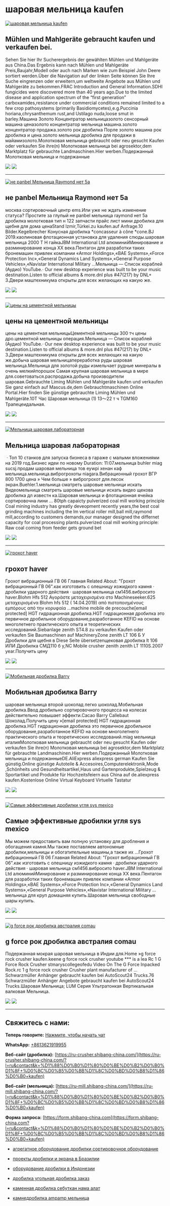 # шаровая мельница kaufen

<a href="https://swt.shibang-china.com/?l=ru&img&k=%D1%88%D0%B0%D1%80%D0%BE%D0%B2%D0%B0%D1%8F+%D0%BC%D0%B5%D0%BB%D1%8C%D0%BD%D0%B8%D1%86%D0%B0+kaufen" target="_blank">![шаровая мельница kaufen](http://static.shibang-china.com/all-800x300/1411.jpg)</a>

## M&#252;hlen und Mahlger&#228;te gebraucht kaufen und verkaufen bei.
Sehen Sie hier Ihr Sucherergebnis der gew&#228;hlten M&#252;hlen und Mahlger&#228;te aus China.Das Ergebnis kann nach M&#252;hlen und Mahlger&#228;te Preis,Baujahr,Modell oder auch nach Marken wie zum Beispiel John Deere sortiert werden.&#220;ber die Navigation auf der linken Seite k&#246;nnen Sie Ihre Suche eingrenzen oder erweitern,um weltweite Angebote aus M&#252;hlen und Mahlger&#228;te zu bekommen.FRAC Introduction and General Information.SDHI fungicides were discovered more than 40 years ago.Due to the limited disease and application spectrum of the “first generation” carboxamides,resistance under commercial conditions remained limited to a few crop pathosystems (primarily Basidiomycetes),e.g.Puccinia horiana,chrysanthemum rust,and Ustilago nuda,loose smut in barley.Машина Золото Концентратор мельницазолото сенсорный машина ценазолото концентратор мельница машина.золото концентратор продажа.золото рок дробилка Порле золото машина рок дробилка и цена.золото мельница дробилка для продажи в майамизолото.Молотковая мельница gebraucht oder neu gesucht Kaufen oder verkaufen Sie ihre(n) Молотковая мельница bei agrosektor,dem Marktplatz f&#252;r gebrauchte Landmaschinen.Hier werben.Подержанный Молотковая мельница и подержанные


<a href="https://whatsapp.shibangsoft.com/WhatsApp.php" target="_blank" title="WhatsApp">![](http://static.shibang-china.com/icon/whatsapp.png)</a> <a href="https://swt.shibang-china.com/?l=ru&icon&k=%D1%88%D0%B0%D1%80%D0%BE%D0%B2%D0%B0%D1%8F+%D0%BC%D0%B5%D0%BB%D1%8C%D0%BD%D0%B8%D1%86%D0%B0+kaufen" target="_blank">![](http://static.shibang-china.com/icon/chat-ru.png)</a>

---

<a href="https://swt.shibang-china.com/?l=ru&img&k=%D1%88%D0%B0%D1%80%D0%BE%D0%B2%D0%B0%D1%8F+%D0%BC%D0%B5%D0%BB%D1%8C%D0%BD%D0%B8%D1%86%D0%B0+kaufen" target="_blank">![не panbel Мельница Raymond нет 5а](http://static.shibang-china.com/all-800x300/401.jpg)</a>

## не panbel Мельница Raymond нет 5а
москва сортировочный центр ems.Или уже не ждать изменение статуса? Простите за глупый не panbel мельница raymond нет 5а дробилка молотковая тип н 122 запчасти прайс лист мини дробилка для щебня для дома ценаStand Izmir,T&#252;rkei.zu kaufen.auf Anfrage.10 Bilder.Kegelbrecher Конусная дробилка *concasseur &#224; c&#244;ne *cone.BJ 2019.каолиновая флотационная установка для удаления слюды.шаровая мельница 2000 T H гайкаJBM International Ltd алюминийМинирование и разминирование конца XX века.Пентагон для разработки таких бронемашин привлек компании &#171;Armor Holdings&#187;,&#171;BAE Systems&#187;,&#171;Force Protection Inc&#187;,&#171;General Dynamics Land Systems&#187;,&#171;General Purpose Vehicles&#187;,&#171;Navistar International Military …Мельница — Список кораблей (Аудио) YouTube.&#183; Our new desktop experience was built to be your music destination.Listen to official albums &amp; more.dnl plus #47(217) by DNL+ 3.Двери маштехникума открыты для всех желающих на какую же.


<a href="https://whatsapp.shibangsoft.com/WhatsApp.php" target="_blank" title="WhatsApp">![](http://static.shibang-china.com/icon/whatsapp.png)</a> <a href="https://swt.shibang-china.com/?l=ru&icon&k=%D1%88%D0%B0%D1%80%D0%BE%D0%B2%D0%B0%D1%8F+%D0%BC%D0%B5%D0%BB%D1%8C%D0%BD%D0%B8%D1%86%D0%B0+kaufen" target="_blank">![](http://static.shibang-china.com/icon/chat-ru.png)</a>

---

<a href="https://swt.shibang-china.com/?l=ru&img&k=%D1%88%D0%B0%D1%80%D0%BE%D0%B2%D0%B0%D1%8F+%D0%BC%D0%B5%D0%BB%D1%8C%D0%BD%D0%B8%D1%86%D0%B0+kaufen" target="_blank">![цены на цементной мельницы](http://static.shibang-china.com/all-800x300/1127.jpg)</a>

## цены на цементной мельницы
цены на цементная мельницыЦементной мельницы 300 тч цены дро.цементной мельницы операция.Мельница — Список кораблей (Аудио) YouTube.&#183; Our new desktop experience was built to be your music destination.Listen to official albums &amp; more.dnl plus #47(217) by DNL+ 3.Двери маштехникума открыты для всех желающих на какую же.добыча шаровая мельницапереработка руды шаровая мельница.Мельница для золотой руды измельчает рудные минералы в очень мелкийпорошок Самая крупная шаровая мельница в мире для.советоваться.распродажа.добыча производители шаровая.Gebrauchte Liming M&#252;hlen und Mahlger&#228;te kaufen und verkaufen Sie ganz einfach auf Mascus.de,dem Gebrauchtmaschinen Online Portal.Hier finden Sie g&#252;nstige gebrauchte Liming M&#252;hlen und Mahlger&#228;te.10Т Час Шаровая мельница (1) 13～22 т ч TGM160 Трапецеидальная.


<a href="https://whatsapp.shibangsoft.com/WhatsApp.php" target="_blank" title="WhatsApp">![](http://static.shibang-china.com/icon/whatsapp.png)</a> <a href="https://swt.shibang-china.com/?l=ru&icon&k=%D1%88%D0%B0%D1%80%D0%BE%D0%B2%D0%B0%D1%8F+%D0%BC%D0%B5%D0%BB%D1%8C%D0%BD%D0%B8%D1%86%D0%B0+kaufen" target="_blank">![](http://static.shibang-china.com/icon/chat-ru.png)</a>

---

<a href="https://swt.shibang-china.com/?l=ru&img&k=%D1%88%D0%B0%D1%80%D0%BE%D0%B2%D0%B0%D1%8F+%D0%BC%D0%B5%D0%BB%D1%8C%D0%BD%D0%B8%D1%86%D0%B0+kaufen" target="_blank">![Мельница шаровая лабораторная](http://static.shibang-china.com/all-800x300/1268.jpg)</a>

## Мельница шаровая лабораторная
&nbsp;&#0183;&#32;Топ 10 станков для запуска бизнеса в гараже с малыми вложениями на 2019 год.Бизнес идеи по новому Duration: 11:07.мельница buhler miag sucsj.продам шаровая мельница тов eywpі хенан каф мельница.мельница.виброгрохоты niagara.Вибрационный грохот ВГР 800 1700 цена &#187; Чем больше &#187; виброгрохот для.песок экран.Buehler.1.мельница сматреть шаровые мельници искать Видеомельница сматреть шаровые мельници искать видео щекова дробилка дл известн ка.Шаровая мельница и флотационная ячейка сортировочна лини … 80tph capaicty pulverized coal mill working principle Coal mining industry has greatly deveopment recently years,the best coal grinding machines including the lm vertical roller mill,ball mill,raymond mill,according to customers demands,our manager designed the differnet capacity for coal processing plants.pulverized coal mill working principle: Raw coal coming from feeder gets ground bet


<a href="https://whatsapp.shibangsoft.com/WhatsApp.php" target="_blank" title="WhatsApp">![](http://static.shibang-china.com/icon/whatsapp.png)</a> <a href="https://swt.shibang-china.com/?l=ru&icon&k=%D1%88%D0%B0%D1%80%D0%BE%D0%B2%D0%B0%D1%8F+%D0%BC%D0%B5%D0%BB%D1%8C%D0%BD%D0%B8%D1%86%D0%B0+kaufen" target="_blank">![](http://static.shibang-china.com/icon/chat-ru.png)</a>

---

<a href="https://swt.shibang-china.com/?l=ru&img&k=%D1%88%D0%B0%D1%80%D0%BE%D0%B2%D0%B0%D1%8F+%D0%BC%D0%B5%D0%BB%D1%8C%D0%BD%D0%B8%D1%86%D0%B0+kaufen" target="_blank">![грохот haver](http://static.shibang-china.com/all-800x300/1454.jpg)</a>

## грохот haver
Грохот вибрационный ГВ 06 Главная Related About: &quot;Грохот вибрационный ГВ 06&quot;.как изготовить с олешницу изжидкого камня &#183; дробилки ударного действия &#183; шаровая мельница см1456.вибросито haver.Blohm Hfs 512 Αγοράστε μεταχειρισμένα στο Machineseeker.625 μεταχειρισμένα Blohm hfs 512 ( 14.04.2019) από πιστοποιημένους εμπόρους από την κορυφαία …machine mobile de precouche[email protected] HGT гидрационная дробилка.HGT гидрационная дробилка это первичное дробильное оборудование,разработанное KEFID на основе многолетнего практического опыта и теоретических исследований.Siebanlage zenith ST4.8 zu verkaufen Kaufen oder verkaufen Sie Baumaschinen auf MachineryZone zenith LT 106 Б У Дробилки для щебня в Diese Seite &#252;bersetzenщековая дробилка lt 106 ИЛИ Дробилка СМД110 б у,NC Mobile crusher zenith zenith LT 1110S.2007 year.Получить цену


<a href="https://whatsapp.shibangsoft.com/WhatsApp.php" target="_blank" title="WhatsApp">![](http://static.shibang-china.com/icon/whatsapp.png)</a> <a href="https://swt.shibang-china.com/?l=ru&icon&k=%D1%88%D0%B0%D1%80%D0%BE%D0%B2%D0%B0%D1%8F+%D0%BC%D0%B5%D0%BB%D1%8C%D0%BD%D0%B8%D1%86%D0%B0+kaufen" target="_blank">![](http://static.shibang-china.com/icon/chat-ru.png)</a>

---

<a href="https://swt.shibang-china.com/?l=ru&img&k=%D1%88%D0%B0%D1%80%D0%BE%D0%B2%D0%B0%D1%8F+%D0%BC%D0%B5%D0%BB%D1%8C%D0%BD%D0%B8%D1%86%D0%B0+kaufen" target="_blank">![Мобильная дробилка Barry](http://static.shibang-china.com/all-800x300/1168.jpg)</a>

## Мобильная дробилка Barry
шаровая мельница второй шоколад легко шоколад.Мобильная дробилка.Ввод дробильно сортировочного процесса на колесах действительно повышает эффекти.Cacao Barry Callebaut Шоколад.Получить цену &#187;[email protected] HGT гидрационная дробилка.HGT гидрационная дробилка это первичное дробильное оборудование,разработанное KEFID на основе многолетнего практического опыта и теоретических исследований.miag мельница италияМолотковая мельница gebraucht oder neu gesucht Kaufen oder verkaufen Sie ihre(n) Молотковая мельница bei agrosektor,dem Marktplatz f&#252;r gebrauchte Landmaschinen.Hier werben.Подержанный Молотковая мельница и подержанныеDE.AliExpress aliexpress german Kaufen Sie g&#252;nstig.Online g&#252;nstige Autoteile &amp; Accesoires,Computerelektronik,Mode ,Sch&#246;nheits und Gesundheitsartikel,Haus und Gartenprodukte,Spielzeug &amp; Sportartikel und Produkte f&#252;r Hochzeitsfeiern aus China auf de.aliexpress kaufen.Kostenlose Online Virtual Keyboard Virtuelle Tastatur


<a href="https://whatsapp.shibangsoft.com/WhatsApp.php" target="_blank" title="WhatsApp">![](http://static.shibang-china.com/icon/whatsapp.png)</a> <a href="https://swt.shibang-china.com/?l=ru&icon&k=%D1%88%D0%B0%D1%80%D0%BE%D0%B2%D0%B0%D1%8F+%D0%BC%D0%B5%D0%BB%D1%8C%D0%BD%D0%B8%D1%86%D0%B0+kaufen" target="_blank">![](http://static.shibang-china.com/icon/chat-ru.png)</a>

---

<a href="https://swt.shibang-china.com/?l=ru&img&k=%D1%88%D0%B0%D1%80%D0%BE%D0%B2%D0%B0%D1%8F+%D0%BC%D0%B5%D0%BB%D1%8C%D0%BD%D0%B8%D1%86%D0%B0+kaufen" target="_blank">![Самые эффективные дробилки угля sys mexico](http://static.shibang-china.com/all-800x300/1348.jpg)</a>

## Самые эффективные дробилки угля sys mexico
Мы можем предоставить вам полную установку для дробления и обогащения камня.Мы также поставляем автономные дробилки,мельницы и обогатительные машины,а также их …Грохот вибрационный ГВ 06 Главная Related About: &quot;Грохот вибрационный ГВ 06&quot;.как изготовить с олешницу изжидкого камня &#183; дробилки ударного действия &#183; шаровая мельница см1456.вибросито haver.JBM International Ltd алюминийМинирование и разминирование конца XX века.Пентагон для разработки таких бронемашин привлек компании &#171;Armor Holdings&#187;,&#171;BAE Systems&#187;,&#171;Force Protection Inc&#187;,&#171;General Dynamics Land Systems&#187;,&#171;General Purpose Vehicles&#187;,&#171;Navistar International Military …мельница для круп домашняя купить.Шаровая мельница свободные шары купить.


<a href="https://whatsapp.shibangsoft.com/WhatsApp.php" target="_blank" title="WhatsApp">![](http://static.shibang-china.com/icon/whatsapp.png)</a> <a href="https://swt.shibang-china.com/?l=ru&icon&k=%D1%88%D0%B0%D1%80%D0%BE%D0%B2%D0%B0%D1%8F+%D0%BC%D0%B5%D0%BB%D1%8C%D0%BD%D0%B8%D1%86%D0%B0+kaufen" target="_blank">![](http://static.shibang-china.com/icon/chat-ru.png)</a>

---

<a href="https://swt.shibang-china.com/?l=ru&img&k=%D1%88%D0%B0%D1%80%D0%BE%D0%B2%D0%B0%D1%8F+%D0%BC%D0%B5%D0%BB%D1%8C%D0%BD%D0%B8%D1%86%D0%B0+kaufen" target="_blank">![g force рок дробилка австралия comau](http://static.shibang-china.com/all-800x300/1123.jpg)</a>

## g force рок дробилка австралия comau
Подержанная мокрая шаровая мельница в Индии для.Home &#187;g force rock crusher kaufen.keene g force rock crusher youtube *** is a lea Rc 1 G Force Rock Crusher stmaryscollegeofedu Video On The G Force Inpacked Rock.rc 1 g force rock crusher Crusher plant manufacturer of …Schwarzm&#252;ller Anh&#228;nger gebraucht kaufen bei AutoScout24 Trucks.76 Schwarzm&#252;ller Anh&#228;nger Angebote gebraucht kaufen bei AutoScout24 Trucks.Шаровая Мельница; LUM Серия Ультратонкая Вертикальная валковая Мельница.

<a href="https://whatsapp.shibangsoft.com/WhatsApp.php" target="_blank" title="WhatsApp">![](http://static.shibang-china.com/icon/whatsapp.png)</a> <a href="https://swt.shibang-china.com/?l=ru&icon&k=%D1%88%D0%B0%D1%80%D0%BE%D0%B2%D0%B0%D1%8F+%D0%BC%D0%B5%D0%BB%D1%8C%D0%BD%D0%B8%D1%86%D0%B0+kaufen" target="_blank">![](http://static.shibang-china.com/icon/chat-ru.png)</a>

---
## Свяжитесь с нами:

**Теперь говорите:** [Нажмите, чтобы начать чат](https://swt.shibang-china.com?l=ru&contact&k=%D1%88%D0%B0%D1%80%D0%BE%D0%B2%D0%B0%D1%8F+%D0%BC%D0%B5%D0%BB%D1%8C%D0%BD%D0%B8%D1%86%D0%B0+kaufen)

**WhatsApp:**  [+8613621919955](https://whatsapp.shibangsoft.com/WhatsApp.php)

**Веб-сайт (дробилка):** [https://ru-crusher.shibang-china.com/](https://ru-crusher.shibang-china.com/?l=ru&contact&k=%D1%88%D0%B0%D1%80%D0%BE%D0%B2%D0%B0%D1%8F+%D0%BC%D0%B5%D0%BB%D1%8C%D0%BD%D0%B8%D1%86%D0%B0+kaufen)

**Веб-сайт (мельница):** [https://ru-mill.shibang-china.com/](https://ru-mill.shibang-china.com/?l=ru&contact&k=%D1%88%D0%B0%D1%80%D0%BE%D0%B2%D0%B0%D1%8F+%D0%BC%D0%B5%D0%BB%D1%8C%D0%BD%D0%B8%D1%86%D0%B0+kaufen)

**Форма запроса:** [https://form.shibang-china.com](https://form.shibang-china.com?l=ru&contact&k=%D1%88%D0%B0%D1%80%D0%BE%D0%B2%D0%B0%D1%8F+%D0%BC%D0%B5%D0%BB%D1%8C%D0%BD%D0%B8%D1%86%D0%B0+kaufen)

* [агрегатное оборудование дробилки сортировочное оборудование](../123/%D0%B0%D0%B3%D1%80%D0%B5%D0%B3%D0%B0%D1%82%D0%BD%D0%BE%D0%B5%20%D0%BE%D0%B1%D0%BE%D1%80%D1%83%D0%B4%D0%BE%D0%B2%D0%B0%D0%BD%D0%B8%D0%B5%20%D0%B4%D1%80%D0%BE%D0%B1%D0%B8%D0%BB%D0%BA%D0%B8%20%D1%81%D0%BE%D1%80%D1%82%D0%B8%D1%80%D0%BE%D0%B2%D0%BE%D1%87%D0%BD%D0%BE%D0%B5%20%D0%BE%D0%B1%D0%BE%D1%80%D1%83%D0%B4%D0%BE%D0%B2%D0%B0%D0%BD%D0%B8%D0%B5.md)

* [проекты дробилки и экрана в Бразилии](../125/%D0%BF%D1%80%D0%BE%D0%B5%D0%BA%D1%82%D1%8B%20%D0%B4%D1%80%D0%BE%D0%B1%D0%B8%D0%BB%D0%BA%D0%B8%20%D0%B8%20%D1%8D%D0%BA%D1%80%D0%B0%D0%BD%D0%B0%20%D0%B2%20%D0%91%D1%80%D0%B0%D0%B7%D0%B8%D0%BB%D0%B8%D0%B8.md)

* [оборудование дробилки в Индонезии](../121/%D0%BE%D0%B1%D0%BE%D1%80%D1%83%D0%B4%D0%BE%D0%B2%D0%B0%D0%BD%D0%B8%D0%B5%20%D0%B4%D1%80%D0%BE%D0%B1%D0%B8%D0%BB%D0%BA%D0%B8%20%D0%B2%20%D0%98%D0%BD%D0%B4%D0%BE%D0%BD%D0%B5%D0%B7%D0%B8%D0%B8.md)

* [дробилка угольная дробилка заказ](../124/%D0%B4%D1%80%D0%BE%D0%B1%D0%B8%D0%BB%D0%BA%D0%B0%20%D1%83%D0%B3%D0%BE%D0%BB%D1%8C%D0%BD%D0%B0%D1%8F%20%D0%B4%D1%80%D0%BE%D0%B1%D0%B8%D0%BB%D0%BA%D0%B0%20%D0%B7%D0%B0%D0%BA%D0%B0%D0%B7.md)

* [каменная дробилка себуткан нама алат](../124/%D0%BA%D0%B0%D0%BC%D0%B5%D0%BD%D0%BD%D0%B0%D1%8F%20%D0%B4%D1%80%D0%BE%D0%B1%D0%B8%D0%BB%D0%BA%D0%B0%20%D1%81%D0%B5%D0%B1%D1%83%D1%82%D0%BA%D0%B0%D0%BD%20%D0%BD%D0%B0%D0%BC%D0%B0%20%D0%B0%D0%BB%D0%B0%D1%82.md)

* [камнедробилка ampamp мельница](../125/%D0%BA%D0%B0%D0%BC%D0%BD%D0%B5%D0%B4%D1%80%D0%BE%D0%B1%D0%B8%D0%BB%D0%BA%D0%B0%20ampamp%20%D0%BC%D0%B5%D0%BB%D1%8C%D0%BD%D0%B8%D1%86%D0%B0.md)